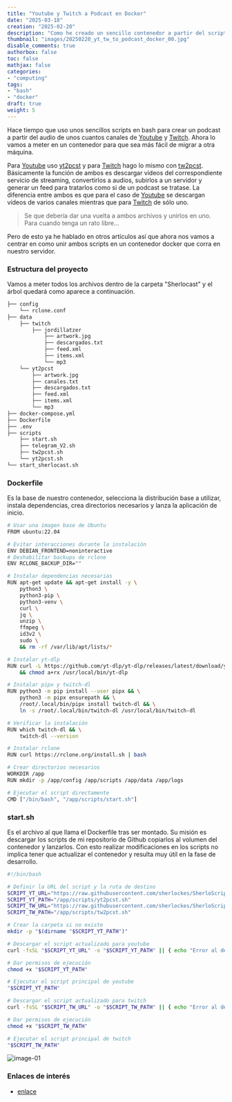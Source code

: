 ```yaml
---
title: "Youtube y Twitch a Podcast en Docker"
date: "2025-03-18"
creation: "2025-02-20"
description: "Como he creado un sencillo contenedor a partir del script yt2pcst.sh"
thumbnail: "images/20250220_yt_tw_to_podcast_docker_00.jpg"
disable_comments: true
authorbox: false
toc: false
mathjax: false
categories:
- "computing"
tags:
- "bash"
- "docker"
draft: true
weight: 5
---
```

Hace tiempo que uso unos sencillos scripts en bash para crear un podcast a partir del audio de unos cuantos canales de [Youtube] y [Twitch]. Ahora lo vamos a meter en un contenedor para que sea más fácil de migrar a otra máquina.
<!--more-->
Para [Youtube] uso [yt2pcst] y para [Twitch] hago lo mismo con [tw2pcst]. Básicamente la función de ambos es descargar vídeos del correspondiente servicio de streaming, convertirlos a audios, subirlos a un servidor y generar un feed para tratarlos como si de un podcast se tratase. La diferencia entre ambos es que para el caso de [Youtube] se descargan vídeos de varios canales mientras que para [Twitch] de sólo uno.

> Se que debería dar una vuelta a ambos archivos y unirlos en uno. Para cuando tenga un rato libre...

Pero de esto ya he hablado en otros artículos así que ahora nos vamos a centrar en como unir ambos scripts en un contenedor docker que corra en nuestro servidor.

### Estructura del proyecto
Vamos a meter todos los archivos dentro de la carpeta "Sherlocast" y el árbol quedará como aparece a continuación.

``` bash
├── config
    └── rclone.conf
├── data
    ├── twitch
        ├── jordillatzer
            ├── artwork.jpg
            ├── descargados.txt
            ├── feed.xml
            ├── items.xml
            └── mp3
    └── yt2pcst
        ├── artwork.jpg
        ├── canales.txt
        ├── descargados.txt
        ├── feed.xml
        ├── items.xml
        └── mp3
├── docker-compose.yml
├── Dockerfile
├── .env
├── scripts
    ├── start.sh
    ├── telegram_V2.sh
    ├── tw2pcst.sh
    └── yt2pcst.sh
└── start_sherlocast.sh
```

### Dockerfile
Es la base de nuestro contenedor, selecciona la distribución base a utilizar, instala dependencias, crea directorios necesarios y lanza la aplicación de inicio.

``` bash
# Usar una imagen base de Ubuntu
FROM ubuntu:22.04

# Evitar interacciones durante la instalación
ENV DEBIAN_FRONTEND=noninteractive
# Deshabilitar backups de rclone
ENV RCLONE_BACKUP_DIR=""

# Instalar dependencias necesarias
RUN apt-get update && apt-get install -y \
    python3 \
    python3-pip \
    python3-venv \
    curl \
    jq \
    unzip \
    ffmpeg \
    id3v2 \
    sudo \
    && rm -rf /var/lib/apt/lists/*

# Instalar yt-dlp
RUN curl -L https://github.com/yt-dlp/yt-dlp/releases/latest/download/yt-dlp -o /usr/local/bin/yt-dlp \
    && chmod a+rx /usr/local/bin/yt-dlp

# Instalar pipx y twitch-dl
RUN python3 -m pip install --user pipx && \
    python3 -m pipx ensurepath && \
    /root/.local/bin/pipx install twitch-dl && \
    ln -s /root/.local/bin/twitch-dl /usr/local/bin/twitch-dl

# Verificar la instalación
RUN which twitch-dl && \
    twitch-dl --version

# Instalar rclone
RUN curl https://rclone.org/install.sh | bash

# Crear directorios necesarios
WORKDIR /app
RUN mkdir -p /app/config /app/scripts /app/data /app/logs

# Ejecutar el script directamente
CMD ["/bin/bash", "/app/scripts/start.sh"]
```

### start.sh
Es el archivo al que llama el Dockerfile tras ser montado. Su misión es descargar los scripts de mi repositorio de Github copiarlos al volumen del contenedor y lanzarlos. Con esto realizar modificaciones en los scripts no implica tener que actualizar el contenedor y resulta muy útil en la fase de desarrollo.

``` bash
#!/bin/bash

# Definir la URL del script y la ruta de destino
SCRIPT_YT_URL="https://raw.githubusercontent.com/sherlockes/SherloScripts/refs/heads/master/bash/yt2pcst.sh"
SCRIPT_YT_PATH="/app/scripts/yt2pcst.sh"
SCRIPT_TW_URL="https://raw.githubusercontent.com/sherlockes/SherloScripts/refs/heads/master/bash/tw2pcst.sh"
SCRIPT_TW_PATH="/app/scripts/tw2pcst.sh"

# Crear la carpeta si no existe
mkdir -p "$(dirname "$SCRIPT_YT_PATH")"

# Descargar el script actualizado para youtube
curl -fsSL "$SCRIPT_YT_URL" -o "$SCRIPT_YT_PATH" || { echo "Error al descargar el script."; exit 1; }

# Dar permisos de ejecución
chmod +x "$SCRIPT_YT_PATH"

# Ejecutar el script principal de youtube
"$SCRIPT_YT_PATH"

# Descargar el script actualizado para twitch
curl -fsSL "$SCRIPT_TW_URL" -o "$SCRIPT_TW_PATH" || { echo "Error al descargar el script."; exit 1; }

# Dar permisos de ejecución
chmod +x "$SCRIPT_TW_PATH"

# Ejecutar el script principal de twitch
"$SCRIPT_TW_PATH"
```


![image-01]

### Enlaces de interés
- [enlace](www.sherblog.es)

[Twitch]: https://www.twitch.tv
[yt2pcst]: https://github.com/sherlockes/SherloScripts/blob/master/bash/yt2pcst.sh
[tw2pcst]: https://github.com/sherlockes/SherloScripts/blob/master/bash/tw2pcst.sh
[Youtube]: https://www.youtube.com


[image-01]: /images/20250220_youtube_to_podcast_docker_01.jpg



